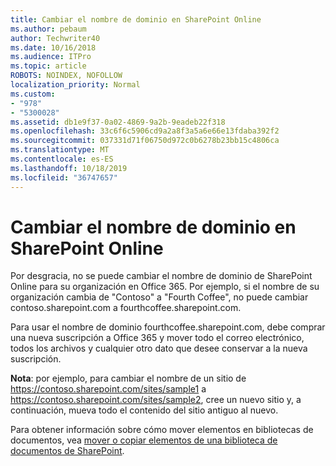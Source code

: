 ```yaml
---
title: Cambiar el nombre de dominio en SharePoint Online
ms.author: pebaum
author: Techwriter40
ms.date: 10/16/2018
ms.audience: ITPro
ms.topic: article
ROBOTS: NOINDEX, NOFOLLOW
localization_priority: Normal
ms.custom:
- "978"
- "5300028"
ms.assetid: db1e9f37-0a02-4869-9a2b-9eadeb22f318
ms.openlocfilehash: 33c6f6c5906cd9a2a8f3a5a6e66e13fdaba392f2
ms.sourcegitcommit: 037331d71f06750d972c0b6278b23bb15c4806ca
ms.translationtype: MT
ms.contentlocale: es-ES
ms.lasthandoff: 10/18/2019
ms.locfileid: "36747657"
---
```

# <a name="change-domain-name-in-sharepoint-online"></a>Cambiar el nombre de dominio en SharePoint Online

Por desgracia, no se puede cambiar el nombre de dominio de SharePoint Online para su organización en Office 365. Por ejemplo, si el nombre de su organización cambia de "Contoso" a "Fourth Coffee", no puede cambiar contoso.sharepoint.com a fourthcoffee.sharepoint.com.
  
Para usar el nombre de dominio fourthcoffee.sharepoint.com, debe comprar una nueva suscripción a Office 365 y mover todo el correo electrónico, todos los archivos y cualquier otro dato que desee conservar a la nueva suscripción.
  
 **Nota**: por ejemplo, para cambiar el nombre de un sitio de https://contoso.sharepoint.com/sites/sample1 a https://contoso.sharepoint.com/sites/sample2, cree un nuevo sitio y, a continuación, mueva todo el contenido del sitio antiguo al nuevo.
  
Para obtener información sobre cómo mover elementos en bibliotecas de documentos, vea [mover o copiar elementos de una biblioteca de documentos de SharePoint](https://go.microsoft.com/fwlink/?linkid=2025831).
  